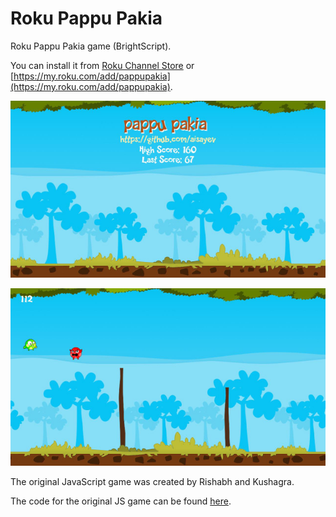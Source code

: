 # Roku Pappu Pakia

Roku Pappu Pakia game (BrightScript).


You can install it from [Roku Channel Store](https://channelstore.roku.com/en-ot/details/575459/pappu-pakia)
or [https://my.roku.com/add/pappupakia](https://my.roku.com/add/pappupakia).


![Roku Pappu Pakia](https://github.com/aisayev/roku-pappu-pakia/blob/master/screenshot/screenshot1.jpg)

![Roku Pappu Pakia](https://github.com/aisayev/roku-pappu-pakia/blob/master/screenshot/screenshot2.jpg)


The original JavaScript game was created by Rishabh and Kushagra.

The code for the original JS game can be found [here](https://github.com/mindd-it/pappu-pakia).

